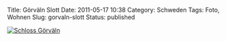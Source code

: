 Title: Görväln Slott
Date: 2011-05-17 10:38
Category: Schweden
Tags: Foto, Wohnen
Slug: gorvaln-slott
Status: published

[![Schloss
Görväln](/pic/gorvalnslott_s.jpg "Schloss Görväln")](/pic/gorvalnslott_l.jpg)

